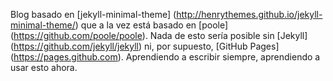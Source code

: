 Blog basado en [jekyll-minimal-theme] (http://henrythemes.github.io/jekyll-minimal-theme/) que a la vez está basado en [poole] (https://github.com/poole/poole). Nada de esto sería posible sin [Jekyll] (https://github.com/jekyll/jekyll) ni, por supuesto, [GitHub Pages] (https://pages.github.com). Aprendiendo a escribir siempre, aprendiendo a usar esto ahora.
